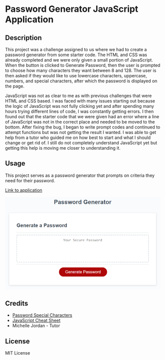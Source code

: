 # Password Generator JavaScript Application

## Description
This project was a challenge assigned to us where we had to create a password generator from some starter code. The HTML and CSS was already completed and we were only given a small portion of JavaScript. When the button is clicked to Generate Password, then the user is prompted to choose how many characters they want between 8 and 128. The user is then asked if they would like to use lowercase characters, uppercase, numbers, and special characters, after which the password is displayed on the page.

JavaScript was not as clear to me as with previous challenges that were HTML and CSS based. I was faced with many issues starting out because the logic of JavaScript was not fully clicking yet and after spending many hours trying different lines of code, I was constantly getting errors. I then found out that the starter code that we were given had an error where a line of JavaScript was not in the correct place and needed to be moved to the bottom. After fixing the bug, I began to write prompt codes and continued to attempt functions but was not getting the result I wanted. I was able to get help from a tutor who guided me on how best to start and what I should change or get rid of. I still do not completely understand JavaScript yet but getting this help is moving me closer to understanding it.


## Usage
This project serves as a password generator that prompts on criteria they need for their password.

[Link to application](https://crzn24.github.io/password-generator-javascript-application/)



![Screenshot of password generator application](assets/images/javascript-homework-demo.png)

## Credits

* [Password Special Characters](https://owasp.org/www-community/password-special-characters)
* [JavaScript Cheat Sheet](https://htmlcheatsheet.com/js/)
* Michelle Jordan - Tutor

## License

MIT License



